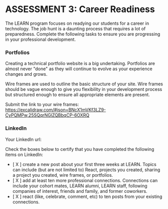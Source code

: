 # ASSESSMENT 3: Career Readiness

The LEARN program focuses on readying our students for a career in technology. The job hunt is a daunting process that requires a lot of preparedness. Complete the following tasks to ensure you are progressing in your professional development.

### Portfolios

Creating a technical portfolio website is a big undertaking. Portfolios are almost never "done" as they will continue to evolve as your experience changes and grows.

Wire frames are used to outline the basic structure of your site. Wire frames should be vague enough to give you flexibility in your development process but structured enough to ensure all appropriate elements are present. 

Submit the link to your wire frames: https://excalidraw.com/#json=BNcX1mVKf3LZ9-CyPQMPw,25SQqrNGlZQBbqCP-6OXRQ


### LinkedIn

Your LinkedIn url:

Check the boxes below to certify that you have completed the following items on LinkedIn:

- [ X ] create a new post about your first three weeks at LEARN. Topics can include (but are not limited to) React, projects you created, sharing a project you created, wire frames, or portfolios.
- [ X ] add at least ten more professional connections. Connections can include your cohort mates, LEARN alumni, LEARN staff, following companies of interest, friends and family, and former coworkers.
- [ X ] react (like, celebrate, comment, etc) to ten posts from your existing connections.
